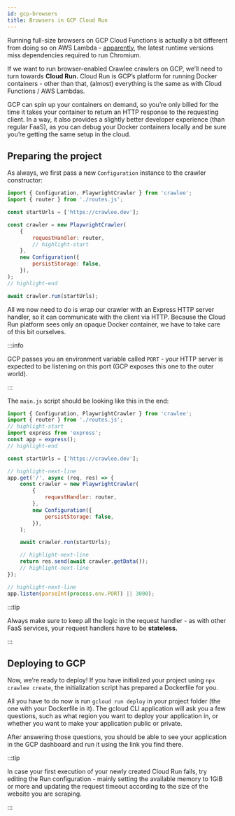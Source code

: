 ```yaml
---
id: gcp-browsers
title: Browsers in GCP Cloud Run
---
```


Running full-size browsers on GCP Cloud Functions is actually a bit different from doing so on AWS Lambda - [apparently](https://pptr.dev/troubleshooting#running-puppeteer-on-google-cloud-functions), the latest runtime versions miss dependencies required to run Chromium.

If we want to run browser-enabled Crawlee crawlers on GCP, we’ll need to turn towards **Cloud Run.** Cloud Run is GCP’s platform for running Docker containers - other than that, (almost) everything is the same as with Cloud Functions / AWS Lambdas.

GCP can spin up your containers on demand, so you’re only billed for the time it takes your container to return an HTTP response to the requesting client. In a way, it also provides a slightly better developer experience (than regular FaaS), as you can debug your Docker containers locally and be sure you’re getting the same setup in the cloud.

## Preparing the project

As always, we first pass a new `Configuration` instance to the crawler constructor:

```javascript title="src/main.js"
import { Configuration, PlaywrightCrawler } from 'crawlee';
import { router } from './routes.js';

const startUrls = ['https://crawlee.dev'];

const crawler = new PlaywrightCrawler(
    {
        requestHandler: router,
        // highlight-start
    },
    new Configuration({
        persistStorage: false,
    }),
);
// highlight-end

await crawler.run(startUrls);
```

All we now need to do is wrap our crawler with an Express HTTP server handler, so it can communicate with the client via HTTP. Because the Cloud Run platform sees only an opaque Docker container, we have to take care of this bit ourselves.

:::info

GCP passes you an environment variable called `PORT` - your HTTP server is expected to be listening on this port (GCP exposes this one to the outer world).

:::

The `main.js` script should be looking like this in the end:

```javascript title="src/main.js"
import { Configuration, PlaywrightCrawler } from 'crawlee';
import { router } from './routes.js';
// highlight-start
import express from 'express';
const app = express();
// highlight-end

const startUrls = ['https://crawlee.dev'];

// highlight-next-line
app.get('/', async (req, res) => {
    const crawler = new PlaywrightCrawler(
        {
            requestHandler: router,
        },
        new Configuration({
            persistStorage: false,
        }),
    );

    await crawler.run(startUrls);

    // highlight-next-line
    return res.send(await crawler.getData());
    // highlight-next-line
});

// highlight-next-line
app.listen(parseInt(process.env.PORT) || 3000);
```

:::tip

Always make sure to keep all the logic in the request handler - as with other FaaS services, your request handlers have to be **stateless.**

:::

## Deploying to GCP

Now, we’re ready to deploy! If you have initialized your project using `npx crawlee create`, the initialization script has prepared a Dockerfile for you.

All you have to do now is run `gcloud run deploy` in your project folder (the one with your Dockerfile in it). The gcloud CLI application will ask you a few questions, such as what region you want to deploy your application in, or whether you want to make your application public or private.

After answering those questions, you should be able to see your application in the GCP dashboard and run it using the link you find there.

:::tip

In case your first execution of your newly created Cloud Run fails, try editing the Run configuration - mainly setting the available memory to 1GiB or more and updating the request timeout according to the size of the website you are scraping.

:::

